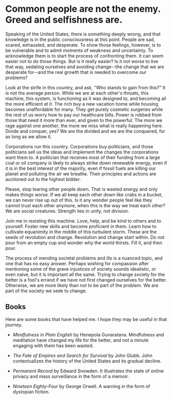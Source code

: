 # Common people are not the enemy. Greed and selfishness are.

Speaking of the United States, there is something deeply wrong, and that
knowledge is in the public consciousness at this point. People are sad,
scared, exhausted, and desperate. To show those feelings, however, is to
be vulnerable and to admit moments of weakness and uncertainty. To
acknowledge them is to start the process of confronting them. It can
seem easier not to do those things. But is it really easier? Is it not
worse to live that way, sedating ourselves and avoiding change--the
change that we are desperate for--and the real growth that is needed to
overcome our problems?

Look at the strife in this country, and ask, "Who stands to gain from
this?" It is not the average person. While we are at each other's
throats, this machine, this system, is functioning as it was designed
to, and becoming all the more efficient at it. The rich buy a new
vacation home while housing becomes unaffordable for many. They get
purely cosmetic surgeries while the rest of us worry how to pay our
healthcare bills. Power is robbed from those that need it more than
ever, and given to the powerful. The more we rage against one another,
the more we miss what is really happening here. Divide and conquer, yes?
We are the divided and we are the conquered, for as long as we allow it.

Corporations run this country. Corporations buy politicians, and those
politicians sell us the ideas and implement the changes the corporations
want them to. A politician that receives most of their funding from a
large coal or oil company is likely to always strike down renewable
energy, even if it is in the best interest of the majority, even if
fossil fuels are killing our planet and polluting the air we breathe.
Their principles and actions are auctioned out to the highest
bidder.

Please, stop tearing other people down. That is wasted energy and only
makes things worse. If we all keep each other down like crabs in a
bucket, we can never rise up out of this. Is it any wonder people feel
like they cannot trust each other anymore, when this is the way we treat
each other? We are social creatures. Strength lies in unity, not division.

Join me in resisting this machine. Love, help, and be kind to others and
to yourself. Foster new skills and become proficient in them. Learn
how to cultivate equanimity in the middle of this turbulent storm.
These are the seeds of revolution and change. Revolution and change
start within. Do not pour from an empty cup and wonder why the world
thirsts. Fill it, and then pour.

The process of mending societal problems and ills is a nuanced topic,
and one that has no easy answer. Perhaps wishing for compassion after
mentioning some of the grave injustices of society sounds idealistic, or
even naive, but it is important all the same. Trying to change society
for the better is a fool's errand if we have not first changed ourselves
for the better. Otherwise, we are more likely than not to be part of the
problem. We are part of the society we seek to change.

## Books

Here are some books that have helped me. I hope they may be useful
in that journey.

- *Mindfulness in Plain English* by Henepola Gunaratana. Mindfulness
  and meditation have changed my life for the better, and not a minute
  engaging with them has been wasted.

- *The Fate of Empires and Search for Survival* by John Glubb. John
  contextualizes the history of the United States and its gradual
  decline.

- *Permanent Record* by Edward Snowden. It illustrates the state of
  online privacy and mass surveillance in the form of a memoir.

- *Nineteen Eighty-Four* by George Orwell. A warning in the form of
  dystopian fiction.
